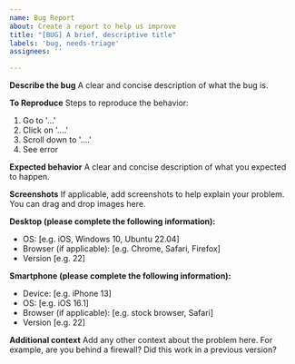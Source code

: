 ```yaml
---
name: Bug Report
about: Create a report to help us improve
title: "[BUG] A brief, descriptive title"
labels: 'bug, needs-triage'
assignees: ''

---
```


**Describe the bug**
A clear and concise description of what the bug is.

**To Reproduce**
Steps to reproduce the behavior:

1. Go to '...'
2. Click on '....'
3. Scroll down to '....'
4. See error

**Expected behavior**
A clear and concise description of what you expected to happen.

**Screenshots**
If applicable, add screenshots to help explain your problem. You can drag and drop images here.

**Desktop (please complete the following information):**

- OS: [e.g. iOS, Windows 10, Ubuntu 22.04]
- Browser (if applicable): [e.g. Chrome, Safari, Firefox]
- Version [e.g. 22]

**Smartphone (please complete the following information):**

- Device: [e.g. iPhone 13]
- OS: [e.g. iOS 16.1]
- Browser (if applicable): [e.g. stock browser, Safari]
- Version [e.g. 22]

**Additional context**
Add any other context about the problem here. For example, are you behind a firewall? Did this work in a previous version?
